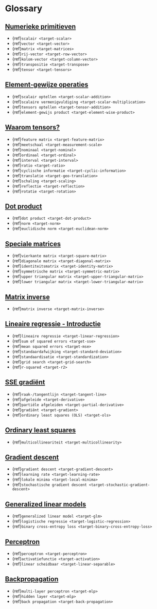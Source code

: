 # Glossary

## [Numerieke primitieven](linalg/tensors.ipynb)
- {ref}`scalair <target-scalar>`
- {ref}`vector <target-vector>`
- {ref}`matrix <target-matrices>`
- {ref}`rij-vector <target-row-vector>`
- {ref}`kolom-vector <target-column-vector>`
- {ref}`transpositie <target-transpose>`
- {ref}`tensor <target-tensors>`

## [Element-gewijze operaties](linalg/basis_ops.ipynb)
- {ref}`scalair optellen <target-scalar-addition>`
- {ref}`scalaire vermenigvuldiging <target-scalar-multiplication>`
- {ref}`tensors optellen <target-tensor-addition>`
- {ref}`element-gewijs product <target-element-wise-product>`

## [Waarom tensors?](linalg/why_tensors.ipynb)
- {ref}`feature matrix <target-feature-matrix>`
- {ref}`meetschaal <target-measurement-scale>`
- {ref}`nominaal <target-nominal>`
- {ref}`ordinaal <target-ordinal>`
- {ref}`interval <target-interval>`
- {ref}`ratio <target-ratio>`
- {ref}`cyclische informatie <target-cyclic-information>`
- {ref}`translatie <target-geo-translation>`
- {ref}`schaling <target-scaling>`
- {ref}`reflectie <target-reflection>`
- {ref}`rotatie <target-rotation>`

## [Dot product](linalg/dot_prod.ipynb)
- {ref}`dot product <target-dot-product>`
- {ref}`norm <target-norm>`
- {ref}`euclidische norm <target-euclidean-norm>`

## [Speciale matrices](linalg/special_tensors.ipynb)
- {ref}`vierkante matrix <target-square-matrix>`
- {ref}`diagonale matrix <target-diagonal-matrix>`
- {ref}`identiteitsmatrix <target-identity-matrix>`
- {ref}`symmetrische matrix <target-symmetric-matrix>`
- {ref}`upper triangular matrix <target-upper-triangular-matrix>`
- {ref}`lower triangular matrix <target-lower-triangular-matrix>`

## [Matrix inverse](linalg/inverse.ipynb)
- {ref}`matrix inverse <target-matrix-inverse>`

## [Lineaire regressie - Introductie](lineaire_regressie/grid.ipynb)
- {ref}`lineaire regressie <target-linear-regression>`
- {ref}`sum of squared errors <target-sse>`
- {ref}`mean squared errors <target-mse>`
- {ref}`standaardafwijking <target-standard-deviation>`
- {ref}`standaardisatie <target-standardization>`
- {ref}`grid search <target-grid-search>`
- {ref}`r-squared <target-r2>`

## [SSE gradiënt](lineaire_regressie/gradient.ipynb)
- {ref}`raak-/tangentlijn <target-tangent-line>`
- {ref}`afgeleide <target-derivative>`
- {ref}`partiële afgeleiden <target-partial-derivative>`
- {ref}`gradiënt <target-gradient>`
- {ref}`ordinary least squares (OLS) <target-ols>`

## [Ordinary least squares](lineaire_regressie/ols.ipynb)
- {ref}`multicollineariteit <target-multicollinearity>`

## [Gradient descent](lineaire_regressie/gradient_descent.ipynb)
- {ref}`gradient descent <target-gradient-descent>`
- {ref}`learning rate <target-learning-rate>`
- {ref}`lokale minima <target-local-minima>`
- {ref}`stochastische gradient descent <target-stochastic-gradient-descent>`

## [Generalized linear models](lineaire_regressie/glm.ipynb)
- {ref}`generalized linear model <target-glm>`
- {ref}`logistische regressie <target-logistic-regression>`
- {ref}`binary cross-entropy loss <target-binary-cross-entropy-loss>`

## [Perceptron](nn/perceptron.ipynb)
- {ref}`perceptron <target-perceptron>`
- {ref}`activatiefunctie <target-activation>`
- {ref}`linear scheidbaar <target-linear-separable>`

## [Backpropagation](nn/backprop.ipynb)
- {ref}`multi-layer perceptron <target-mlp>`
- {ref}`hidden layer <target-mlp>`
- {ref}`back propagation <target-back-propagation>`
